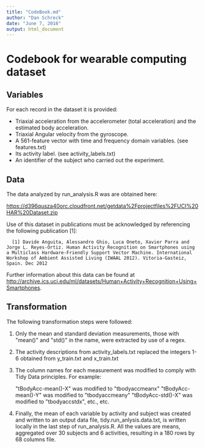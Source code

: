 ```yaml
---
title: "CodeBook.md"
author: "Dan Schreck"
date: "June 7, 2016"
output: html_document
---
```


Codebook for wearable computing dataset
==================================

## Variables
For each record in the dataset it is provided:

- Triaxial acceleration from the accelerometer (total acceleration) and the estimated body acceleration.
- Triaxial Angular velocity from the gyroscope.
- A 561-feature vector with time and frequency domain variables. (see features.txt)
- Its activity label. (see activity_labels.txt)
- An identifier of the subject who carried out the experiment. 


## Data
The data analyzed by run_analysis.R was are obtained here:

https://d396qusza40orc.cloudfront.net/getdata%2Fprojectfiles%2FUCI%20HAR%20Dataset.zip

Use of this dataset in publications must be acknowledged by referencing the following publication [1]: 

      [1] Davide Anguita, Alessandro Ghio, Luca Oneto, Xavier Parra and Jorge L. Reyes-Ortiz. Human Activity Recognition on Smartphones using a Multiclass Hardware-Friendly Support Vector Machine. International Workshop of Ambient Assisted Living (IWAAL 2012). Vitoria-Gasteiz, Spain. Dec 2012

Further information about this data can be found at http://archive.ics.uci.edu/ml/datasets/Human+Activity+Recognition+Using+Smartphones.



## Transformation
The following transformation steps were followed:

1. Only the mean and standard deviation measurements, those with "mean()" and "std()" in the name, were extracted by use of a regex.

2. The activity descriptions from activity_labels.txt replaced the integers 1-6 obtained from y_train.txt and x_train.txt

3. The column names for each measurement was modified to comply with Tidy Data principles. For example:

      "tBodyAcc-mean()-X" was modified to "tbodyaccmeanx" 
      "tBodyAcc-mean()-Y" was modified to "tbodyaccmeany"
      "tBodyAcc-std()-X" was modified to "tbodyaccstdx", 
      etc., etc.

4. Finally, the mean of each variable by activity and subject was created and written to an output data file, tidy.run_anlysis.data.txt, is written locally in the last step of run_analysis.R. All the values are means, aggregated over 30 subjects and 6 activities, resulting in a 180 rows by 68 columns file.
